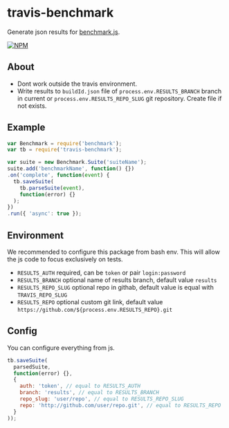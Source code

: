 # travis-benchmark

Generate json results for [benchmark.js](https://github.com/bestiejs/benchmark.js).

[![NPM](https://img.shields.io/npm/v/travis-benchmark.svg)](https://www.npmjs.com/package/travis-benchmark)

## About

- Dont work outside the travis environment.
- Write results to `buildId.json` file of `process.env.RESULTS_BRANCH` branch in current or `process.env.RESULTS_REPO_SLUG` git repository. Create file if not exists. 

## Example

```js
var Benchmark = require('benchmark');
var tb = require('travis-benchmark');

var suite = new Benchmark.Suite('suiteName');
suite.add('benchmarkName', function() {})
.on('complete', function(event) {
  tb.saveSuite(
    tb.parseSuite(event),
    function(error) {}
  );
})
.run({ 'async': true });
```

## Environment

We recommended to configure this package from bash env. This will allow the js code to focus exclusively on tests.

- `RESULTS_AUTH` required, can be `token` or pair `login:password`
- `RESULTS_BRANCH` optional name of results branch, default value `results`
- `RESULTS_REPO_SLUG` optional repo in githab, default value is equal with `TRAVIS_REPO_SLUG`
- `RESULTS_REPO` optional custom git link, default value `https://github.com/${process.env.RESULTS_REPO}.git`

## Config

You can configure everything from js.

```js
tb.saveSuite(
  parsedSuite,
  function(error) {},
  {
    auth: 'token', // equal to RESULTS_AUTH
    branch: 'results', // equal to RESULTS_BRANCH
    repo_slug: 'user/repo', // equal to RESULTS_REPO_SLUG
    repo: 'http://github.com/user/repo.git', // equal to RESULTS_REPO
  }
));
```
